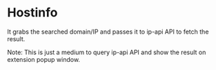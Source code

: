 # Hostinfo

It grabs the searched domain/IP and passes it to ip-api API to fetch the result.


Note: This is just a medium to query ip-api API and show the result on extension popup window.
